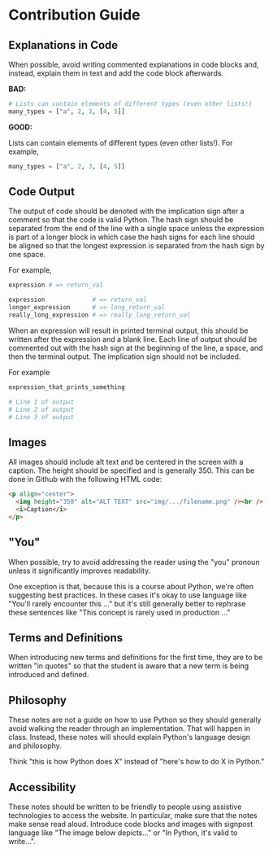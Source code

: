 # Contribution Guide
## Explanations in Code
When possible, avoid writing commented explanations in code blocks and, instead, explain them in text and add the code block afterwards.

**BAD:**

```python
# Lists can contain elements of different types (even other lists!)
many_types = ["a", 2, 3, [4, 5]]
```

**GOOD:**

Lists can contain elements of different types (even other lists!). For example,

```python
many_types = ["a", 2, 3, [4, 5]]
```

## Code Output
The output of code should be denoted with the implication sign after a comment so that the code is valid Python. The hash sign should be separated from the end of the line with a single space unless the expression is part of a longer block in which case the hash signs for each line should be aligned so that the longest expression is separated from the hash sign by one space.

For example,

```python
expression # => return_val

expression             # => return_val
longer_expression      # => long_return_val
really_long_expression # => really_long_return_val
```

When an expression will result in printed terminal output, this should be written after the expression and a blank line. Each line of output should be commented out with the hash sign at the beginning of the line, a space, and then the terminal output. The implication sign should not be included.

For example

```python
expression_that_prints_something

# Line 1 of output
# Line 2 of output
# Line 3 of output
```

## Images
All images should include alt text and be centered in the screen with a caption. The height should be specified and is generally 350. This can be done in Github with the following HTML code:

```md
<p align="center">
  <img height="350" alt="ALT TEXT" src="img/.../filename.png" /><br />
  <i>Caption</i>
</p>
```

## "You"
When possible, try to avoid addressing the reader using the "you" pronoun unless it significantly improves readability. 

One exception is that, because this is a course about Python, we're often suggesting best practices. In these cases it's okay to use language like "You'll rarely encounter this ..." but it's still generally better to rephrase these sentences like "This concept is rarely used in production ..."

## Terms and Definitions
When introducing new terms and definitions for the first time, they are to be written "in quotes" so that the student is aware that a new term is being introduced and defined.

## Philosophy
These notes are not a guide on how to use Python so they should generally avoid walking the reader through an implementation. That will happen in class. Instead, these notes will should explain Python's language design and philosophy.

Think "this is how Python does X" instead of "here's how to do X in Python."

## Accessibility
These notes should be written to be friendly to people using assistive technologies to access the website. In particular, make sure that the notes make sense read aloud. Introduce code blocks and images with signpost language like "The image below depicts..." or "In Python, it's valid to write...".

